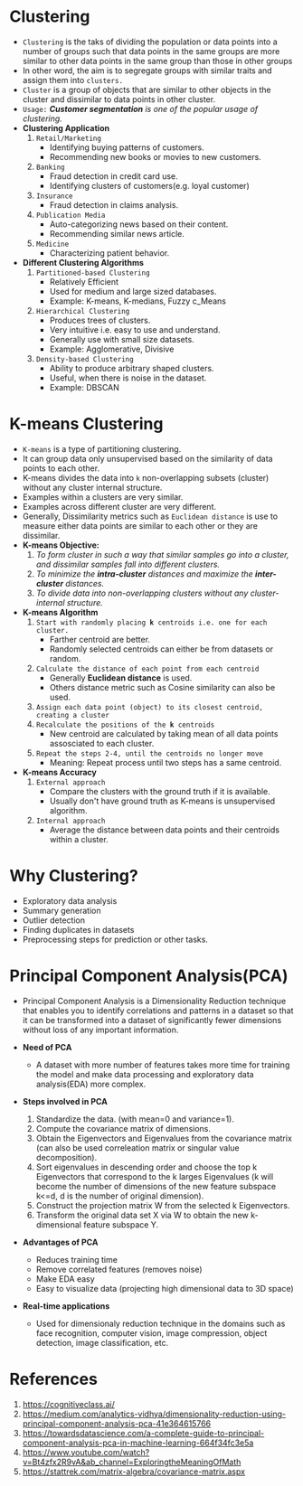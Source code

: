 <h1>Clustering</h1>
<ul>
    <li><code>Clustering</code> is the taks of dividing the population or data points into a number of groups such that data points in the same groups are more similar to other data points in the same group than those in other groups</li>
    <li>In other word, the aim is to segregate groups with similar traits and assign them into <code>clusters.</code></li>
    <li><code>Cluster</code> is a group of objects that are similar to other objects in the cluster and dissimilar to data points in other cluster.</li>
    <li><code>Usage:</code> <i><strong>Customer segmentation</strong> is one of the popular usage of clustering.</i></li>
    <li>
        <strong>Clustering Application</strong>
        <ol>
            <li>
                <code>Retail/Marketing</code>
                <ul>
                    <li>Identifying buying patterns of customers.</li>
                    <li>Recommending new books or movies to new customers.</li>
                </ul>
            </li>
            <li>
                <code>Banking</code>
                <ul>
                    <li>Fraud detection in credit card use.</li>
                    <li>Identifying clusters of customers(e.g. loyal customer)</li>
                </ul>
            </li>
            <li>
                <code>Insurance</code>
                <ul>
                    <li>Fraud detection in claims analysis.</li>
                </ul>
            </li>
            <li>
                <code>Publication Media</code>
                <ul>
                    <li>Auto-categorizing news based on their content.</li>
                    <li>Recommending similar news article.</li>
                </ul>
            </li>
            <li>
                <code>Medicine</code>
                <ul>
                    <li>Characterizing patient behavior.</li>
                </ul>
            </li>
        </ol>
    </li>
    <li>
        <strong>Different Clustering Algorithms</strong>
        <ol>
            <li>
                <code>Partitioned-based Clustering</code>
                <ul>
                    <li>Relatively Efficient</li>
                    <li>Used for medium and large sized databases.</li>
                    <li>Example: K-means, K-medians, Fuzzy c_Means</li>
                </ul>
            </li>
            <li>
                <code>Hierarchical Clustering</code>
                <ul>
                    <li>Produces trees of clusters.</li>
                    <li>Very intuitive i.e. easy to use and understand.</li>
                    <li>Generally use with small size datasets.</li>
                    <li>Example: Agglomerative, Divisive</li>
                </ul>
            </li>
            <li>
                <code>Density-based Clustering</code>
                <ul>
                    <li>Ability to produce arbitrary shaped clusters.</li>
                    <li>Useful, when there is noise in the dataset.</li>
                    <li>Example: DBSCAN</li>
                </ul>
            </li>
        </ol>
    </li>
</ul>

<h1>K-means Clustering</h1>
<ul>
    <li><code>K-means</code> is a type of partitioning clustering.</li>
    <li>It can group data only unsupervised based on the similarity of data points to each other.</li>
    <li>K-means divides the data into <code>k</code> non-overlapping subsets (cluster) without any cluster internal structure.</li>
    <li>Examples within a clusters are very similar.</li>
    <li>Examples across different cluster are very different.</li>
    <li>Generally, Dissimilarity metrics such as <code>Euclidean distance</code> is use to measure either data points are similar to each other or they are dissimilar.</li>
    <li>
        <strong>K-means Objective:</strong>
        <ol>
            <li><i>To form cluster in such a way that similar samples go into a cluster, and dissimilar samples fall into different clusters.</i></li>
            <li><i>To minimize the <strong>intra-cluster</strong> distances and maximize the <strong>inter-cluster</strong> distances.</i></li>
            <li><i>To divide data into non-overlapping clusters without any cluster-internal structure.</i></li>
        </ol>
    </li>
    <li>
        <strong>K-means Algorithm</strong>
        <ol>
            <li>
                <code>Start with randomly placing <strong>k</strong> centroids i.e. one for each cluster.</code>
                <ul>
                    <li>Farther centroid are better.</li>
                    <li>Randomly selected centroids can either be from datasets or random.</li>
                </ul>
            </li>
            <li>
                <code>Calculate the distance of each point from each centroid</code>
                <ul>
                    <li>Generally <strong>Euclidean distance</strong> is used.</li>
                    <li>Others distance metric such as Cosine similarity can also be used.</li>
                </ul>
            </li>
            <li>
                <code>Assign each data point (object) to its closest centroid, creating a cluster</code>
            </li>
            <li>
                <code>Recalculate the positions of the <strong>k</strong> centroids</code>
                <ul>
                    <li>New centroid are calculated by taking mean of all data points assosciated to each cluster.</li>
                </ul>
            </li>
            <li>
                <code>Repeat the steps 2-4, until the centroids no longer move</code>
                <ul>
                    <li>Meaning: Repeat process until two steps has a same centroid.</li>
                </ul>
            </li>
        </ol>
    </li>
    <li>
        <strong>K-means Accuracy</strong>
        <ol>
            <li>
                <code>External approach</code>
                <ul>
                    <li>Compare the clusters with the ground truth if it is available.</li>
                    <li>Usually don't have ground truth as K-means is unsupervised algorithm.</li>
                </ul>
            </li>
            <li>
                <code>Internal approach</code>
                <ul>
                    <li>Average the distance between data points and their centroids within a cluster.</li>
                </ul>
            </li>
        </ol>
    </li>
</ul>

<h1>Why Clustering?</h1>
<ul>
    <li>Exploratory data analysis</li>
    <li>Summary generation</li>
    <li>Outlier detection</li>
    <li>Finding duplicates in datasets</li>
    <li>Preprocessing steps for prediction or other tasks.</li>
</ul>

<h1>Principal Component Analysis(PCA)</h1>

- Principal Component Analysis is a Dimensionality Reduction technique that enables you to identify correlations and patterns in a dataset so that it can be transformed into a dataset of significantly fewer dimensions without loss of any important information.  

- **Need of PCA**       
    - A dataset with more number of features takes more time for training the model and make data processing and exploratory data analysis(EDA) more complex.

- **Steps involved in PCA**
    1. Standardize the data. (with mean=0 and variance=1).
    2. Compute the covariance matrix of dimensions.
    3. Obtain the Eigenvectors and Eigenvalues from the covariance matrix (can also be used correleation matrix or singular value decomposition).
    4. Sort eigenvalues in descending order and choose the top k Eigenvectors that correspond to the k larges Eigenvalues (k will become the number of dimensions of the new feature subspace k<=d, d is the number of original dimension).
    5. Construct the projection matrix W from the selected k Eigenvectors.
    6. Transform the original data set X via W to obtain the new k-dimensional feature subspace Y.

- **Advantages of PCA**
    - Reduces training time
    - Remove correlated features (removes noise)
    - Make EDA easy
    - Easy to visualize data (projecting high dimensional data to 3D space)

- **Real-time applications**
    - Used for dimensionaly reduction technique in the domains such as face recognition, computer vision, image compression, object detection, image classification, etc.

# References
1. https://cognitiveclass.ai/
2. https://medium.com/analytics-vidhya/dimensionality-reduction-using-principal-component-analysis-pca-41e364615766
3. https://towardsdatascience.com/a-complete-guide-to-principal-component-analysis-pca-in-machine-learning-664f34fc3e5a
4. https://www.youtube.com/watch?v=Bt4zfx2R9vA&ab_channel=ExploringtheMeaningOfMath
5. https://stattrek.com/matrix-algebra/covariance-matrix.aspx
